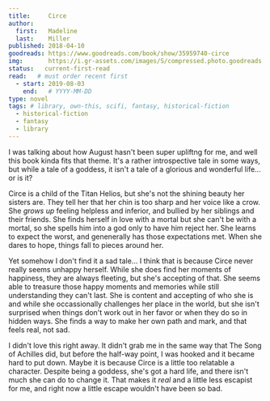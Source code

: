 ```yaml
---
title:     Circe
author: 
  first:   Madeline
  last:    Miller
published: 2018-04-10 
goodreads: https://www.goodreads.com/book/show/35959740-circe
img:       https://i.gr-assets.com/images/S/compressed.photo.goodreads.com/books/1508879575l/35959740._SY475_.jpg
status:   current-first-read
read:   # must order recent first
  - start: 2019-08-03 
    end:   # YYYY-MM-DD
type: novel
tags: # library, own-this, scifi, fantasy, historical-fiction
  - historical-fiction
  - fantasy
  - library
---
```


I was talking about how August hasn't been super upliftng for me, and well this book kinda fits that theme. It's a rather introspective tale in some ways, but while a tale of a goddess, it isn't a tale of a glorious and wonderful life... or is it? 

Circe is a child of the Titan Helios, but she's not the shining beauty her sisters are. They tell her that her chin is too sharp and her voice like a crow. She *grows up* feeling helpless and inferior, and bullied by her siblings and their friends.  She finds herself in love with a mortal but she can't be with a mortal, so she spells him into a god only to have him reject her. She learns to expect the worst, and genenerally has those expectations met. When she dares to hope, things fall to pieces around her. 

Yet somehow I don't find it a sad tale... I think that is because Circe never really seems unhappy herself. While she does find her moments of happiness, they are always fleeting, but she's accepting of that. She seems able to treasure those happy moments and memories while still understanding they can't last. She is content and accepting of who she is and while she occassionally challenges her place in the world, but she isn't surprised when things don't work out in her favor or when they do so in hidden ways. She finds a way to make her own path and mark, and that feels real, not sad. 

I didn't love this right away. It didn't grab me in the same way that The Song of Achilles did, but before the half-way point, I was hooked and it became hard to put down. Maybe it is because Circe is a little too relatable a character. Despite being a goddess, she's got a hard life, and there isn't much she can do to change it. That makes it *real* and a little less escapist for me, and right now a little escape wouldn't have been so bad. 